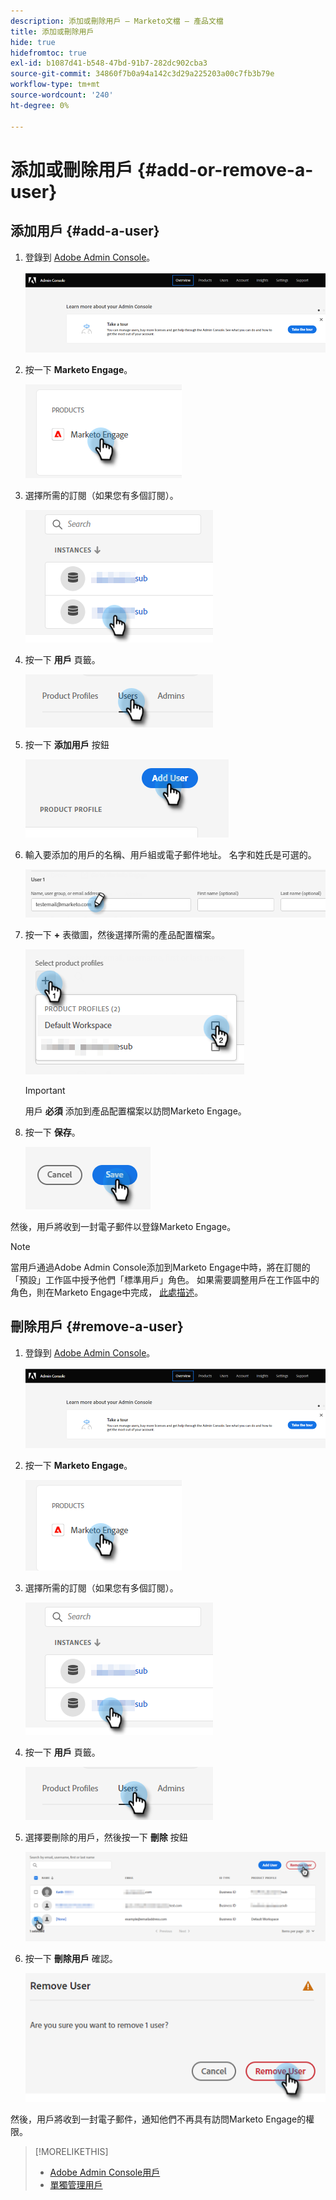 ```yaml
---
description: 添加或刪除用戶 — Marketo文檔 — 產品文檔
title: 添加或刪除用戶
hide: true
hidefromtoc: true
exl-id: b1087d41-b548-47bd-91b7-282dc902cba3
source-git-commit: 34860f7b0a94a142c3d29a225203a00c7fb3b79e
workflow-type: tm+mt
source-wordcount: '240'
ht-degree: 0%

---
```


# 添加或刪除用戶 {#add-or-remove-a-user}

## 添加用戶 {#add-a-user}

1. 登錄到 [Adobe Admin Console](https://adminconsole.adobe.com/)。

   ![](assets/add-or-remove-a-user-1.png)

1. 按一下 **Marketo Engage**。

   ![](assets/add-or-remove-a-user-2.png)

1. 選擇所需的訂閱（如果您有多個訂閱）。

   ![](assets/add-or-remove-a-user-3.png)

1. 按一下 **用戶** 頁籤。

   ![](assets/add-or-remove-a-user-4.png)

1. 按一下 **添加用戶** 按鈕

   ![](assets/add-or-remove-a-user-5.png)

1. 輸入要添加的用戶的名稱、用戶組或電子郵件地址。 名字和姓氏是可選的。

   ![](assets/add-or-remove-a-user-6.png)

1. 按一下 **+** 表徵圖，然後選擇所需的產品配置檔案。

   ![](assets/add-or-remove-a-user-7.png)

   >[!IMPORTANT]
   >
   >用戶 **必須** 添加到產品配置檔案以訪問Marketo Engage。

1. 按一下 **保存**。

   ![](assets/add-or-remove-a-user-8.png)

然後，用戶將收到一封電子郵件以登錄Marketo Engage。

>[!NOTE]
>
>當用戶通過Adobe Admin Console添加到Marketo Engage中時，將在訂閱的「預設」工作區中授予他們「標準用戶」角色。 如果需要調整用戶在工作區中的角色，則在Marketo Engage中完成， [此處描述](/help/marketo/product-docs/administration/users-and-roles/managing-user-roles-and-permissions.md)。

## 刪除用戶 {#remove-a-user}

1. 登錄到 [Adobe Admin Console](https://adminconsole.adobe.com/)。

   ![](assets/add-or-remove-a-user-9.png)

1. 按一下 **Marketo Engage**。

   ![](assets/add-or-remove-a-user-10.png)

1. 選擇所需的訂閱（如果您有多個訂閱）。

   ![](assets/add-or-remove-a-user-11.png)

1. 按一下 **用戶** 頁籤。

   ![](assets/add-or-remove-a-user-12.png)

1. 選擇要刪除的用戶，然後按一下 **刪除** 按鈕

   ![](assets/add-or-remove-a-user-13.png)

1. 按一下 **刪除用戶** 確認。

   ![](assets/add-or-remove-a-user-14.png)

然後，用戶將收到一封電子郵件，通知他們不再具有訪問Marketo Engage的權限。

>[!MORELIKETHIS]
>
>* [Adobe Admin Console用戶](https://helpx.adobe.com/enterprise/using/users.html)
>* [單獨管理用戶](https://helpx.adobe.com/enterprise/using/manage-users-individually.html)

